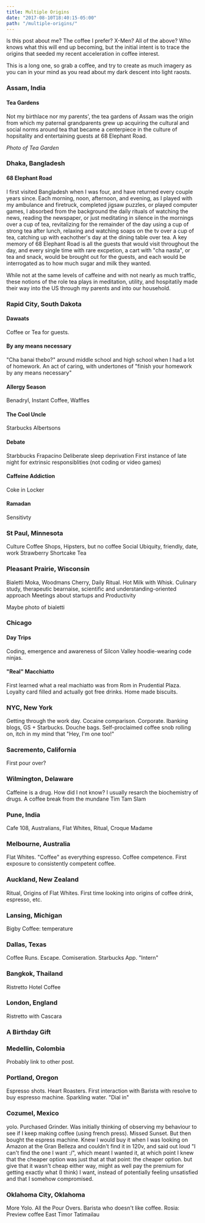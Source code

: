```yaml
---
title: Multiple Origins
date: "2017-08-10T18:40:15-05:00"
path: "/multiple-origins/"
---
```


Is this post about me? The coffee I prefer? X-Men? All of the above? Who
knows what this will end up becoming, but the initial intent is to trace
the origins that seeded my recent acceleration in coffee interest.

This is a long one, so grab a coffee, and try to create as much imagery
as you can in your mind as you read about my dark descent into light
raosts.

### Assam, India
#### Tea Gardens
Not my birthlace nor my parents', the tea gardens of Assam was the
origin from which my paternal grandparents grew up acquiring  the
cultural and social norms around tea that became a centerpiece in the
culture of hopsitality and entertaining guests at 68 Elephant Road.

_Photo of Tea Garden_

### Dhaka, Bangladesh
#### 68 Elephant Road
I first visited Bangladesh when I was four, and have returned every
couple years since. Each morning, noon, afternoon, and evening, as I
played with my ambulance and firetruck, completed jigsaw puzzles, or
played computer games, I absorbed from the background the daily rituals
of watching the news, reading the newspaper, or just meditating in
silence in the mornings over a cup of tea, revitalizing for the
remainder of the day using a cup of strong tea after lunch, relaxing and
watching soaps on the tv over a cup of tea, catching up with eachother's
day at the dining table over tea. A key memory of 68 Elephant Road is
all the guests that would visit throughout the day, and every single
time with rare excpetion, a cart with "cha nasta", or tea and snack,
would be brought out for the guests, and each would be interrogated as
to how much sugar and milk they wanted.

While not at the same levels of caffeine and with not nearly as much
traffic, these notions of the role tea plays in meditation, utility, and
hospitatily made their way into the US through my parents and into our
household.

### Rapid City, South Dakota
#### Dawaats
Coffee or Tea for guests.

#### By any means necessary
"Cha banai thebo?" around middle school and high school when I had a lot
of homework. An act of caring, with undertones of "finish your homework
by any means necessary"

#### Allergy Season
Benadryl, Instant Coffee, Waffles

#### The Cool Uncle
Starbucks
Albertsons

#### Debate
Starbbucks Frapacino
Deliberate sleep deprivation
First instance of late night for extrinsic responsiblities (not coding
or video games)


#### Caffeine Addiction
Coke in Locker

#### Ramadan
Sensitivty

### St Paul, Minnesota
Culture
Coffee Shops, Hipsters, but no coffee
Social Ubiquity, friendly, date, work
Strawberry Shortcake Tea

### Pleasant Prairie, Wisconsin
Bialetti Moka, Woodmans Cherry, Daily Ritual. Hot Milk with Whisk.
Culinary study, therapeutic bearnaise, scientific and
understanding-oriented approach
Meetings about startups and Productivity

Maybe photo of bialetti

### Chicago

#### Day Trips
Coding, emergence and awareness of Silcon Valley hoodie-wearing code
ninjas.

#### "Real" Macchiatto
First learned what a real machiatto was from Rom in Prudential Plaza.
Loyalty card filled and actually got free drinks. Home made biscuits.

### NYC, New York
Getting through the work day. Cocaine comparison.
Corporate. Ibanking blogs, GS + Starbucks. Douche bags.
Self-proclaimed coffee snob rolling on, itch in my mind that "Hey, I'm
one too!"

### Sacremento, California
First pour over?

### Wilmington, Delaware
Caffeine is a drug. How did I not know? I usually resarch the
biochemistry of drugs. 
A coffee break from the mundane
Tim Tam Slam

### Pune, India
Cafe 108, Australians, Flat Whites, Ritual, Croque Madame

### Melbourne, Australia
Flat Whites. "Coffee" as everything espresso. Coffee competence. First
exposure to consistently competent coffee.

### Auckland, New Zealand
Ritual, Origins of Flat Whites. First time looking into origins of
coffee drink, espresso, etc.

### Lansing, Michigan
Bigby Coffee: temperature

### Dallas, Texas
Coffee Runs. Escape. Comiseration. Starbucks App. "Intern"

### Bangkok, Thailand
Ristretto Hotel Coffee

### London, England
Ristretto with Cascara

### A Birthday Gift

### Medellin, Colombia
Probably link to other post.

### Portland, Oregon
Espresso shots. Heart Roasters. First interaction with Barista with
resolve to buy espresso machine. Sparkling water. "Dial in"

### Cozumel, Mexico
yolo. Purchased Grinder. Was initially thinking of observing my
behaviour to see if I keep making coffee (using french press). Missed
Sunset. But then bought the espress machine. Knew I would buy it when I
was looking on Amazon at the Gran Belleza and couldn't find it in 120v,
and said out loud "I can't find the one I want :/", which meant I wanted
it, at which point I knew that the cheaper option was just that at that
point: the cheaper option. but give that it wasn't cheap either way,
might as well pay the premium for getting exactly what (I think) I want,
instead of potentially feeling unsatisfied and that I somehow
compromised.

### Oklahoma City, Oklahoma
More Yolo. All the Pour Overs. Barista who doesn't like coffee. Rosia:
Preview coffee East Timor Tatimailau
